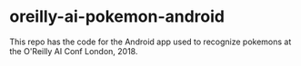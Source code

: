 # oreilly-ai-pokemon-android
This repo has the code for the Android app used to recognize pokemons at the O'Reilly AI Conf London, 2018.
